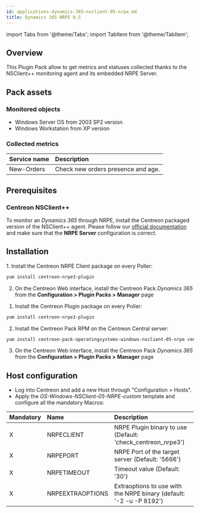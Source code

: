 ```yaml
---
id: applications-dynamics-365-nsclient-05-nrpe.md
title: Dynamics 365 NRPE 0.5
---
```

import Tabs from '@theme/Tabs';
import TabItem from '@theme/TabItem';						   


## Overview

This Plugin Pack allow to get metrics and statuses collected thanks to the NSClient++ 
monitoring agent and its embedded NRPE Server. 

## Pack assets

### Monitored objects

* Windows Server OS from 2003 SP2 version
* Windows Workstation from XP version

### Collected metrics

<Tabs groupId="sync">
<TabItem value="New-Orders" label="New-Orders">
														 
| Service name | Description                        |
| :----------- | :--------------------------------- |
| New-Orders   | Check new orders presence and age. |

</TabItem>
</Tabs>
	
## Prerequisites

### Centreon NSClient++

To monitor an *Dynamics 365* through NRPE, install the Centreon packaged version of the NSClient++ agent. Please follow our [official documentation](../tutorials/centreon-nsclient-tutorial.md) 
and make sure that the **NRPE Server** configuration is correct.

## Installation 

<Tabs groupId="sync">
<TabItem value="Online License" label="Online License">
1. Install the Centreon NRPE Client package on every Poller:

```bash
yum install centreon-nrpe3-plugin
```

2. On the Centreon Web interface, install the Centreon Pack *Dynamics 365* 
from the **Configuration > Plugin Packs > Manager** page

</TabItem>
<TabItem value="Offline License" label="Offline License">

1. Install the Centreon Plugin package on every Poller:

```bash
yum install centreon-nrpe3-plugin
```

2. Install the Centreon Pack RPM on the Centreon Central server:

```bash
yum install centreon-pack-operatingsystems-windows-nsclient-05-nrpe centreon-pack-applications-dynamics-ax-nsclient-05-nrpe
```

3. On the Centreon Web interface, install the Centreon Pack *Dynamics 365* 
from the **Configuration > Plugin Packs > Manager** page

</TabItem>
</Tabs>

## Host configuration

* Log into Centreon and add a new Host through "Configuration > Hosts".
* Apply the *OS-Windows-NSClient-05-NRPE-custom* template and configure all the mandatory Macros:

| Mandatory | Name             | Description                                                         |
|:----------|:-----------------|:------------------------------------------------------------------- |
| X         | NRPECLIENT       | NRPE Plugin binary to use (Default: 'check_centreon_nrpe3')         |
| X         | NRPEPORT         | NRPE Port of the target server (Default: '5666')                    |
| X         | NRPETIMEOUT      | Timeout value (Default: '30')                                       |
| X         | NRPEEXTRAOPTIONS | Extraoptions to use with the NRPE binary (default: '-2 -u -P 8192') |
